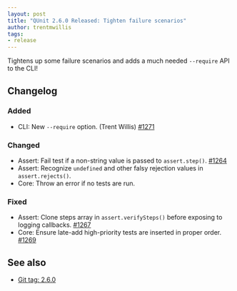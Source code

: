 ```yaml
---
layout: post
title: "QUnit 2.6.0 Released: Tighten failure scenarios"
author: trentmwillis
tags:
- release
---
```


Tightens up some failure scenarios and adds a much needed `--require` API to the CLI!

## Changelog

### Added

* CLI: New `--require` option. (Trent Willis) [#1271](https://github.com/qunitjs/qunit/pull/1271)

### Changed

* Assert: Fail test if a non-string value is passed to `assert.step()`. [#1264](https://github.com/qunitjs/qunit/pull/1264)
* Assert: Recognize `undefined` and other falsy rejection values in `assert.rejects()`.
* Core: Throw an error if no tests are run.

### Fixed

* Assert: Clone steps array in `assert.verifySteps()` before exposing to logging callbacks. [#1267](https://github.com/qunitjs/qunit/pull/1267)
* Core: Ensure late-add high-priority tests are inserted in proper order. [#1269](https://github.com/qunitjs/qunit/pull/1269)

## See also

* [Git tag: 2.6.0](https://github.com/qunitjs/qunit/releases/tag/2.6.0)
